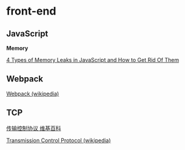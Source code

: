 # front-end
## JavaScript
**Memory**

[4 Types of Memory Leaks in JavaScript and How to Get Rid Of Them](https://auth0.com/blog/four-types-of-leaks-in-your-javascript-code-and-how-to-get-rid-of-them/)
## Webpack
[Webpack (wikipedia)](https://en.wikipedia.org/wiki/Webpack)
## TCP
[传输控制协议 维基百科](https://zh.wikipedia.org/wiki/%E4%BC%A0%E8%BE%93%E6%8E%A7%E5%88%B6%E5%8D%8F%E8%AE%AE)

[Transmission Control Protocol (wikipedia)](https://en.wikipedia.org/wiki/Transmission_Control_Protocol)
